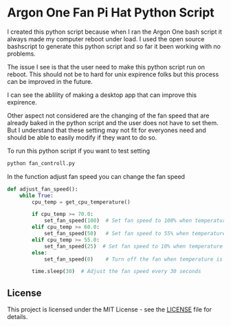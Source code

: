 # Argon One Fan Pi Hat Python Script

I created this python script because when I ran the Argon One bash script it always made my computer reboot under load. I used the open source bashscript to generate this python script and so far it been working with no problems.


The issue I see is that the user need to make this python script run on reboot. This should not be to hard for unix expirence folks but this process can be improved in the future.

I can see the ablility of making a desktop app that can improve this expirence.

Other aspect not considered are the changing of the fan speed that are already baked in the python script and the user does not have to set them. But I understand that these setting may not fit for everyones need and should be able to easily modify if they want to do so.


To run this python script if you want to test setting

```bash
python fan_controll.py
``` 


In the function adjust fan speed you can change the fan speed
```python
def adjust_fan_speed():
    while True:
        cpu_temp = get_cpu_temperature()

        if cpu_temp >= 70.0:
            set_fan_speed(100)  # Set fan speed to 100% when temperature is 65°C or higher
        elif cpu_temp >= 60.0:
            set_fan_speed(50)   # Set fan speed to 55% when temperature is between 60°C and 65°C
        elif cpu_temp >= 55.0:
            set_fan_speed(25)  # Set fan speed to 10% when temperature is between 55°C and 60°C
        else:
            set_fan_speed(0)    # Turn off the fan when temperature is below 45°C

        time.sleep(30)  # Adjust the fan speed every 30 seconds
```

## License

This project is licensed under the MIT License - see the [LICENSE](LICENSE) file for details.

